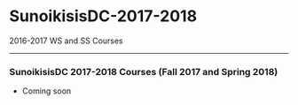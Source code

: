 # SunoikisisDC-2017-2018
2016-2017 WS and SS Courses

***
### SunoikisisDC 2017-2018 Courses (Fall 2017 and Spring 2018)
* Coming soon
